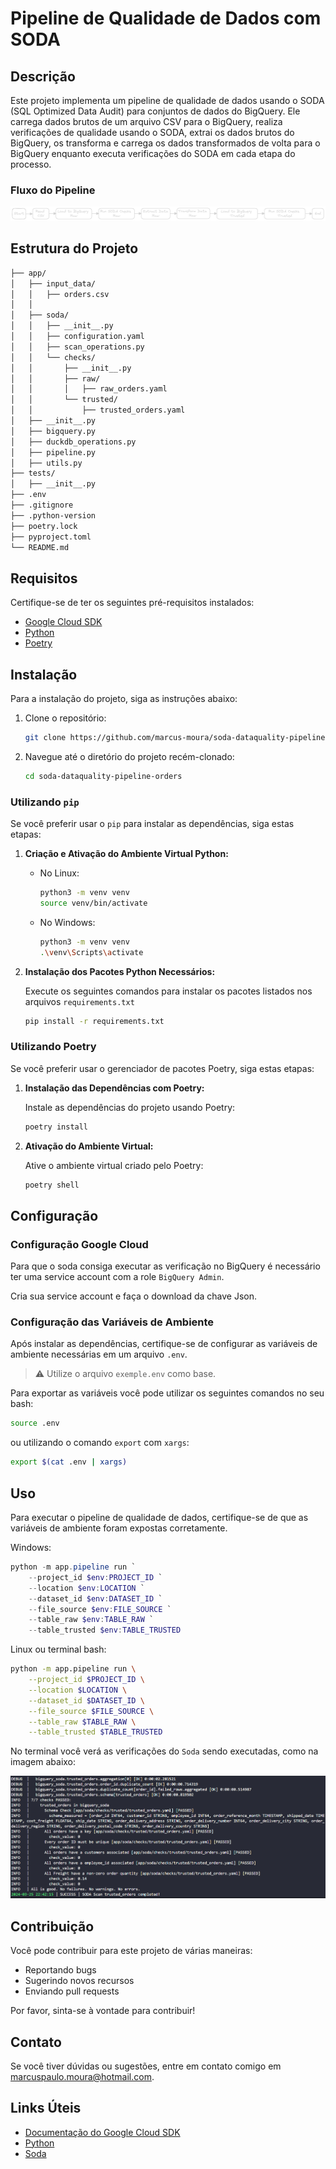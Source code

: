 # Pipeline de Qualidade de Dados com SODA

## Descrição
Este projeto implementa um pipeline de qualidade de dados usando o SODA (SQL Optimized Data Audit) para conjuntos de dados do BigQuery. Ele carrega dados brutos de um arquivo CSV para o BigQuery, realiza verificações de qualidade usando o SODA, extrai os dados brutos do BigQuery, os transforma e carrega os dados transformados de volta para o BigQuery enquanto executa verificações do SODA em cada etapa do processo.

### Fluxo do Pipeline
![alt text](images/fluxo_pipeline.png)

## Estrutura do Projeto

```bash
├── app/
│   ├── input_data/
│   │   ├── orders.csv
│   │
│   ├── soda/
│   │   ├── __init__.py
│   │   ├── configuration.yaml
│   │   ├── scan_operations.py
│   │   └── checks/
│   │       ├── __init__.py
│   │       ├── raw/
│   │       │   ├── raw_orders.yaml
│   │       └── trusted/
│   │           ├── trusted_orders.yaml
│   ├── __init__.py
│   ├── bigquery.py
│   ├── duckdb_operations.py
│   ├── pipeline.py
│   ├── utils.py
├── tests/
│   ├── __init__.py
├── .env
├── .gitignore
├── .python-version
├── poetry.lock
├── pyproject.toml
└── README.md
``````

## Requisitos

Certifique-se de ter os seguintes pré-requisitos instalados:

- [Google Cloud SDK](https://cloud.google.com/sdk)
- [Python](https://www.python.org/)
- [Poetry](https://python-poetry.org/docs/)

## Instalação
Para a instalação do projeto, siga as instruções abaixo:

1. Clone o repositório:

    ```bash
    git clone https://github.com/marcus-moura/soda-dataquality-pipeline-orders.git
    ```
2. Navegue até o diretório do projeto recém-clonado:

    ```bash
    cd soda-dataquality-pipeline-orders
    ```
### Utilizando `pip`

Se você preferir usar o `pip` para instalar as dependências, siga estas etapas:

1. **Criação e Ativação do Ambiente Virtual Python:**

    - No Linux:
        ```bash
        python3 -m venv venv
        source venv/bin/activate
        ```

    - No Windows:
        ```bash
        python3 -m venv venv
        .\venv\Scripts\activate
        ```

2. **Instalação dos Pacotes Python Necessários:**

    Execute os seguintes comandos para instalar os pacotes listados nos arquivos `requirements.txt`

    ```bash
    pip install -r requirements.txt
    ```

### Utilizando Poetry

Se você preferir usar o gerenciador de pacotes Poetry, siga estas etapas:

1. **Instalação das Dependências com Poetry:**

    Instale as dependências do projeto usando Poetry:

    ```bash
    poetry install
    ```

2. **Ativação do Ambiente Virtual:**

    Ative o ambiente virtual criado pelo Poetry:

    ```bash
    poetry shell
    ```

## Configuração
### Configuração Google Cloud
Para que o soda consiga executar as verificação no BigQuery é necessário ter uma service account com a role `BigQuery Admin`.

Cria sua service account e faça o download da chave Json.

### Configuração das Variáveis de Ambiente

Após instalar as dependências, certifique-se de configurar as variáveis de ambiente necessárias em um arquivo ``.env``.

> ⚠️ Utilize o arquivo ``exemple.env`` como base.

Para exportar as variáveis você pode utilizar os seguintes comandos no seu bash:

```bash
source .env
```

ou utilizando o comando `export` com `xargs`:

```bash
export $(cat .env | xargs)
```

## Uso

Para executar o pipeline de qualidade de dados, certifique-se de que as variáveis de ambiente foram expostas corretamente.

Windows:
```powershell
python -m app.pipeline run `
    --project_id $env:PROJECT_ID `
    --location $env:LOCATION `
    --dataset_id $env:DATASET_ID `
    --file_source $env:FILE_SOURCE `
    --table_raw $env:TABLE_RAW `
    --table_trusted $env:TABLE_TRUSTED
```
Linux ou terminal bash:
```bash
python -m app.pipeline run \
    --project_id $PROJECT_ID \
    --location $LOCATION \
    --dataset_id $DATASET_ID \
    --file_source $FILE_SOURCE \
    --table_raw $TABLE_RAW \
    --table_trusted $TABLE_TRUSTED
```

No terminal você verá as verificações do ``Soda`` sendo executadas, como na imagem abaixo:

![alt text](images/soda_scan.png)

## Contribuição

Você pode contribuir para este projeto de várias maneiras:

- Reportando bugs
- Sugerindo novos recursos
- Enviando pull requests

Por favor, sinta-se à vontade para contribuir!

## Contato

Se você tiver dúvidas ou sugestões, entre em contato comigo em marcuspaulo.moura@hotmail.com.

## Links Úteis

- [Documentação do Google Cloud SDK](https://cloud.google.com/sdk)
- [Python](https://www.python.org/)
- [Soda](https://docs.soda.io/)

